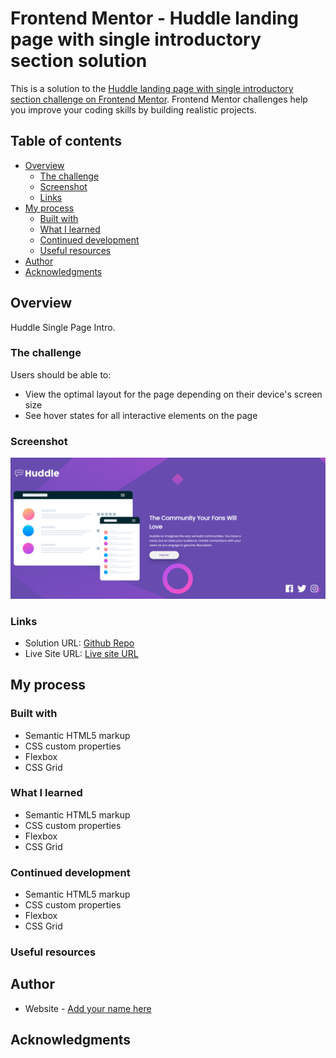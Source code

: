 # Frontend Mentor - Huddle landing page with single introductory section solution

This is a solution to the [Huddle landing page with single introductory section challenge on Frontend Mentor](https://www.frontendmentor.io/challenges/huddle-landing-page-with-a-single-introductory-section-B_2Wvxgi0). Frontend Mentor challenges help you improve your coding skills by building realistic projects. 

## Table of contents

- [Overview](#overview)
  - [The challenge](#the-challenge)
  - [Screenshot](#screenshot)
  - [Links](#links)
- [My process](#my-process)
  - [Built with](#built-with)
  - [What I learned](#what-i-learned)
  - [Continued development](#continued-development)
  - [Useful resources](#useful-resources)
- [Author](#author)
- [Acknowledgments](#acknowledgments)


## Overview
Huddle Single Page Intro.
### The challenge

Users should be able to:

- View the optimal layout for the page depending on their device's screen size
- See hover states for all interactive elements on the page

### Screenshot

![](./images/screenshot.png)



### Links

- Solution URL: [Github Repo](https://github.com/Robert-Thaiyah/huddle-single-introductory-page)
- Live Site URL: [Live site URL](https://robert-thaiyah.github.io/huddle-single-introductory-page/)

## My process

### Built with

- Semantic HTML5 markup
- CSS custom properties
- Flexbox
- CSS Grid

### What I learned

- Semantic HTML5 markup
- CSS custom properties
- Flexbox
- CSS Grid


### Continued development

- Semantic HTML5 markup
- CSS custom properties
- Flexbox
- CSS Grid

### Useful resources


## Author

- Website - [Add your name here](https://www.your-site.com)

## Acknowledgments



